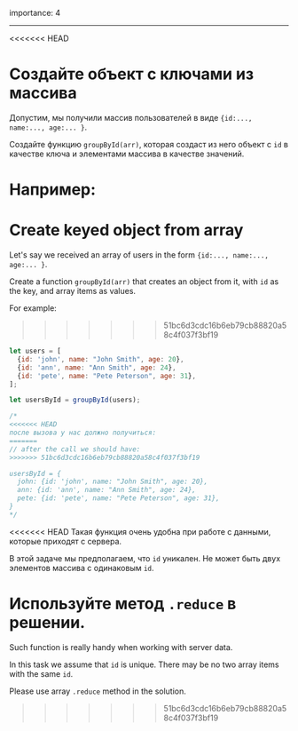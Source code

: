 importance: 4

---

<<<<<<< HEAD
# Создайте объект с ключами из массива

Допустим, мы получили массив пользователей в виде `{id:..., name:..., age:... }`.

Создайте функцию `groupById(arr)`, которая создаст из него объект с `id` в качестве ключа и элементами массива в качестве значений.

Например:
=======
# Create keyed object from array

Let's say we received an array of users in the form `{id:..., name:..., age:... }`.

Create a function `groupById(arr)` that creates an object from it, with `id` as the key, and array items as values.

For example:
>>>>>>> 51bc6d3cdc16b6eb79cb88820a58c4f037f3bf19

```js
let users = [
  {id: 'john', name: "John Smith", age: 20},
  {id: 'ann', name: "Ann Smith", age: 24},
  {id: 'pete', name: "Pete Peterson", age: 31},
];

let usersById = groupById(users);

/*
<<<<<<< HEAD
после вызова у нас должно получиться:
=======
// after the call we should have:
>>>>>>> 51bc6d3cdc16b6eb79cb88820a58c4f037f3bf19

usersById = {
  john: {id: 'john', name: "John Smith", age: 20},
  ann: {id: 'ann', name: "Ann Smith", age: 24},
  pete: {id: 'pete', name: "Pete Peterson", age: 31},
}
*/
```

<<<<<<< HEAD
Такая функция очень удобна при работе с данными, которые приходят с сервера.

В этой задаче мы предполагаем, что `id` уникален. Не может быть двух элементов массива с одинаковым `id`.

Используйте метод `.reduce` в решении.
=======
Such function is really handy when working with server data.

In this task we assume that `id` is unique. There may be no two array items with the same `id`.

Please use array `.reduce` method in the solution.
>>>>>>> 51bc6d3cdc16b6eb79cb88820a58c4f037f3bf19

